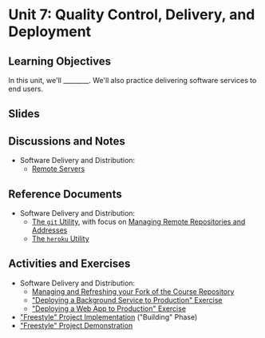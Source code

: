 

# Unit 7: Quality Control, Delivery, and Deployment

## Learning Objectives

In this unit, we'll ________. We'll also practice delivering software services to end users.

## Slides

## Discussions and Notes

  + Software Delivery and Distribution:
    + [Remote Servers](/notes/hardware/servers.md)

## Reference Documents

  + Software Delivery and Distribution:
    + [The `git` Utility](/notes/clis/git.md), with focus on [Managing Remote Repositories and Addresses](/notes/clis/git.md#remote-repositories)
    + [The `heroku` Utility](/notes/clis/heroku.md)

## Activities and Exercises

  + Software Delivery and Distribution:
    + [Managing and Refreshing your Fork of the Course Repository](/CONTRIBUTING.md#step-1-fork-the-repository)
    + ["Deploying a Background Service to Production" Exercise](/exercises/deploying-services/server.md)
    + ["Deploying a Web App to Production" Exercise](/exercises/deploying-web-apps/README.md)
  + ["Freestyle" Project Implementation](/projects/freestyle/implementation.md) ("Building" Phase)
  + ["Freestyle" Project Demonstration](/projects/freestyle/demonstration.md)
